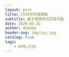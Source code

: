 ```yaml
---
layout: post
title: CSS3中的选择器
subtitle: 善于使用样式实现功能
date: 2020-03-22
author: dukang
header-img: img/css.jpg
catalog: true
tags: 
    - HTML/CSS
---
```


